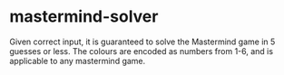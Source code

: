 # mastermind-solver

Given correct input, it is guaranteed to solve the Mastermind game in 5 guesses or less. The colours are encoded as numbers from 1-6, and is applicable to any mastermind game.
